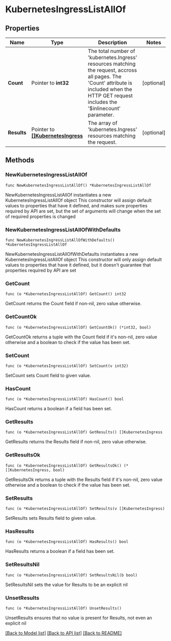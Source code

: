 # KubernetesIngressListAllOf

## Properties

Name | Type | Description | Notes
------------ | ------------- | ------------- | -------------
**Count** | Pointer to **int32** | The total number of &#39;kubernetes.Ingress&#39; resources matching the request, accross all pages. The &#39;Count&#39; attribute is included when the HTTP GET request includes the &#39;$inlinecount&#39; parameter. | [optional] 
**Results** | Pointer to [**[]KubernetesIngress**](kubernetes.Ingress.md) | The array of &#39;kubernetes.Ingress&#39; resources matching the request. | [optional] 

## Methods

### NewKubernetesIngressListAllOf

`func NewKubernetesIngressListAllOf() *KubernetesIngressListAllOf`

NewKubernetesIngressListAllOf instantiates a new KubernetesIngressListAllOf object
This constructor will assign default values to properties that have it defined,
and makes sure properties required by API are set, but the set of arguments
will change when the set of required properties is changed

### NewKubernetesIngressListAllOfWithDefaults

`func NewKubernetesIngressListAllOfWithDefaults() *KubernetesIngressListAllOf`

NewKubernetesIngressListAllOfWithDefaults instantiates a new KubernetesIngressListAllOf object
This constructor will only assign default values to properties that have it defined,
but it doesn't guarantee that properties required by API are set

### GetCount

`func (o *KubernetesIngressListAllOf) GetCount() int32`

GetCount returns the Count field if non-nil, zero value otherwise.

### GetCountOk

`func (o *KubernetesIngressListAllOf) GetCountOk() (*int32, bool)`

GetCountOk returns a tuple with the Count field if it's non-nil, zero value otherwise
and a boolean to check if the value has been set.

### SetCount

`func (o *KubernetesIngressListAllOf) SetCount(v int32)`

SetCount sets Count field to given value.

### HasCount

`func (o *KubernetesIngressListAllOf) HasCount() bool`

HasCount returns a boolean if a field has been set.

### GetResults

`func (o *KubernetesIngressListAllOf) GetResults() []KubernetesIngress`

GetResults returns the Results field if non-nil, zero value otherwise.

### GetResultsOk

`func (o *KubernetesIngressListAllOf) GetResultsOk() (*[]KubernetesIngress, bool)`

GetResultsOk returns a tuple with the Results field if it's non-nil, zero value otherwise
and a boolean to check if the value has been set.

### SetResults

`func (o *KubernetesIngressListAllOf) SetResults(v []KubernetesIngress)`

SetResults sets Results field to given value.

### HasResults

`func (o *KubernetesIngressListAllOf) HasResults() bool`

HasResults returns a boolean if a field has been set.

### SetResultsNil

`func (o *KubernetesIngressListAllOf) SetResultsNil(b bool)`

 SetResultsNil sets the value for Results to be an explicit nil

### UnsetResults
`func (o *KubernetesIngressListAllOf) UnsetResults()`

UnsetResults ensures that no value is present for Results, not even an explicit nil

[[Back to Model list]](../README.md#documentation-for-models) [[Back to API list]](../README.md#documentation-for-api-endpoints) [[Back to README]](../README.md)


